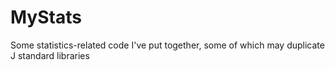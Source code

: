 # MyStats
Some statistics-related code I've put together, some of which may duplicate J standard libraries
